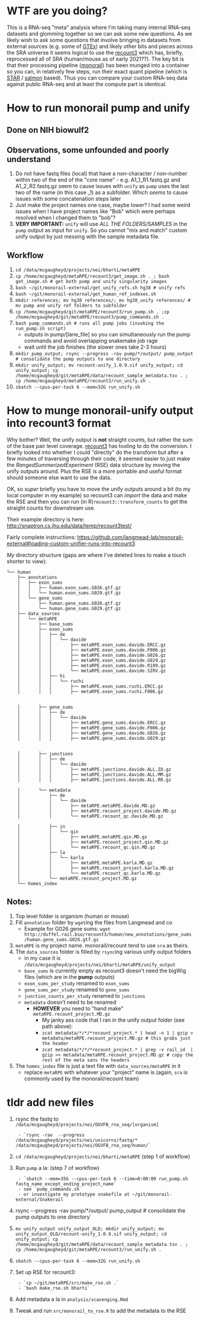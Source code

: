 # WTF are you doing?

This is a RNA-seq "meta" analysis where I'm taking many internal RNA-seq datasets and glomming
together so we can ask some new questions. As we likely wish to
ask some questions that involve bringing in datasets from external sources (e.g. some of [GTEx](http://gtexportal.org)) and
likely other bits and pieces across the SRA universe it seems logical to use the [recount3](http://rna.recount.bio) which has,
briefly, reprocessed all of SRA (human/mouse as of early 2021??). The key bit is that their processing pipeline
([monorail](https://github.com/langmead-lab/monorail-external)) has been munged into a container so you
can, in relatively few steps, run their exact quant pipeline (which is [STAR](https://github.com/alexdobin/STAR) /
[salmon](https://combine-lab.github.io/salmon/) based). Thus you can compare your custom RNA-seq data against
public RNA-seq and at least the compute part is identical.

# How to run monorail pump and unify
## Done on NIH biowulf2

## Observations, some unfounded and poorly understand
1. Do not have fastq files (local) that have a non-character / non-number within two of the end of the "core name"
        - e.g. A1_1_R1.fastq.gz and A1_2_R2.fastq.gz seem to cause issues with `unify` as `pump` uses the last two of the name (in this case _1) as a subfolder. Which *seems* to cause issues with some concatenation steps later
2. Just make the project names one case, maybe lower? I had some weird issues when I have project names like "Bob" which were perhaps resolved when I changed them to "bob"?
3. **VERY IMPORTANT:** `unify` will use *ALL THE FOLDERS/SAMPLES* in the `pump` output as input for `unify`. So you cannot "mix and match" custom unify output by just messing with the sample metadata file. 

## Workflow
1. `cd /data/mcgaugheyd/projects/nei/bharti/metaRPE`
2. `cp /home/mcgaugheyd/metaRPE/recount3/get_image.sh . ; bash get_image.sh # get both pump and unify singularity images`
3. `bash ~/git/monorail-external/get_unify_refs.sh hg38 # unify refs`
4. `bash ~/git/monorail-external/get_human_ref_indexes.sh`
5. `mkdir references; mv hg38 references/; mv hg38_unify references/ # mv pump and unify ref folders to subfolder`
6. `cp /home/mcgaugheyd/git/metaRPE/recount3/run_pump.sh . ;cp /home/mcgaugheyd/git/metaRPE/recount3/pump_commands.sh . `
7. `bash pump_commands.sh # runs all pump jobs (invoking the run_pump.sh script)`
    - outputs in pump/[lane_file] so you can simultaneously run the pump commands and avoid overlapping snakemake job rage
    - wait until the job finishes (the slower ones take 2-3 hours)
8. `mkdir pump_output; rsync --progress -rav pump/*/output/ pump_output # consolidate the pump outputs to one directory`
9. `mkdir unify_output; mv recount-unify_1.0.9.sif unify_output; cd unify_output; cp /home/mcgaugheyd/git/metaRPE/data/recount_sample_metadata.tsv . ; cp /home/mcgaugheyd/metaRPE/recount3/run_unify.sh . `
10. `sbatch --cpus-per-task 6 --mem=32G run_unify.sh`

# How to munge monorail-unify output into recount3 format

Why bother? Well, the unify output is **not** straight counts, but rather the sum of the base pair level coverage. [recount3](http://rna.recount.bio)
has tooling to do the conversion. I briefly looked into whether I could "directly" do the transform but after a
few minutes of traversing through their code, it seemed easier to just make the *RangedSummerizedExperiment* (RSE)
data structure by moving the unify outputs around. Plus the RSE is
a more portable and useful format should someone else want to use the data.

OK, so *super* briefly you have to move the unify outputs around a bit (to my local computer in my example) so recount3 can *import* the data and make the RSE
and then you can run (in R)`recount3::transform_counts` to get the straight counts for downstream use.

Their example directory is here: http://snaptron.cs.jhu.edu/data/temp/recount3test/

Fairly complete instructions: https://github.com/langmead-lab/monorail-external#loading-custom-unifier-runs-into-recount3

*My* directory structure (gaps are where I've deleted lines to make a touch shorter to view):
```
└── human
    ├── annotations
    │   ├── exon_sums
    │   │   ├── human.exon_sums.G026.gtf.gz
    │   │   └── human.exon_sums.G029.gtf.gz
    │   └── gene_sums
    │       ├── human.gene_sums.G026.gtf.gz
    │       └── human.gene_sums.G029.gtf.gz
    ├── data_sources
    │   └── metaRPE
    │       ├── base_sums
    │       ├── exon_sums
    │       │   ├── de
    │       │   │   └── davide
    │       │   │       ├── metaRPE.exon_sums.davide.ERCC.gz
    │       │   │       ├── metaRPE.exon_sums.davide.F006.gz
    │       │   │       ├── metaRPE.exon_sums.davide.G026.gz
    │       │   │       ├── metaRPE.exon_sums.davide.G029.gz
    │       │   │       ├── metaRPE.exon_sums.davide.R109.gz
    │       │   │       └── metaRPE.exon_sums.davide.SIRV.gz
    │       │   ├── hi
    │       │   │   └── ruchi
    │       │   │       ├── metaRPE.exon_sums.ruchi.ERCC.gz
    │       │   │       ├── metaRPE.exon_sums.ruchi.F006.gz


    │       ├── gene_sums
    │       │   ├── de
    │       │   │   └── davide
    │       │   │       ├── metaRPE.gene_sums.davide.ERCC.gz
    │       │   │       ├── metaRPE.gene_sums.davide.F006.gz
    │       │   │       ├── metaRPE.gene_sums.davide.G026.gz
    │       │   │       ├── metaRPE.gene_sums.davide.G029.gz


    │       ├── junctions
    │       │   ├── de
    │       │   │   └── davide
    │       │   │       ├── metaRPE.junctions.davide.ALL.ID.gz
    │       │   │       ├── metaRPE.junctions.davide.ALL.MM.gz
    │       │   │       ├── metaRPE.junctions.davide.ALL.RR.gz

    │       └── metadata
    │           ├── de
    │           │   └── davide
    │           │       ├── metaRPE.metaRPE.davide.MD.gz
    │           │       ├── metaRPE.recount_project.davide.MD.gz
    │           │       └── metaRPE.recount_qc.davide.MD.gz

    │           ├── in
    │           │   └── qin
    │           │       ├── metaRPE.metaRPE.qin.MD.gz
    │           │       ├── metaRPE.recount_project.qin.MD.gz
    │           │       └── metaRPE.recount_qc.qin.MD.gz
    │           ├── la
    │           │   └── karla
    │           │       ├── metaRPE.metaRPE.karla.MD.gz
    │           │       ├── metaRPE.recount_project.karla.MD.gz
    │           │       └── metaRPE.recount_qc.karla.MD.gz
    │           └── metaRPE.recount_project.MD.gz
    └── homes_index
```

## Notes:
1. Top level folder is organism (human or mouse)
2. Fill `annotation` folder by `wget`ing the files from Langmead and co
    - Example for G026 gene sums: `wget http://duffel.rail.bio/recount3/human/new_annotations/gene_sums/human.gene_sums.G026.gtf.gz`
3. `metaRPE` is my project name. monorail/recount tend to use `sra` as theirs.
4. The `data_sources` folder is filled by `rsync`ing various unify output folders
    - in my case it is `/data/mcgaugheyd/projects/nei/bharti/metaRPE/unify_output`
    - `base_sums` is currently empty as recount3 doesn't need the bigWig files (which are in the **pump** outputs)
    - `exon_sums_per_study` renamed to `exon_sums`
    - `gene_sums_per_study` renamed to `gene_sums`
    - `junction_counts_per_study` renamed to `junctions`
    - `metadata` doesn't need to be renamed
        - **HOWEVER** you need to "hand make" `metaRPE.recount_project.MD.gz`
          - My janky ass code that I ran in the unify output folder (see path above):
          - `zcat metadata/*/*/*recount_project.* | head -n 1 | gzip > metadata/metaRPE.recount_project.MD.gz # this grabs just the header`
          - `zcat metadata/*/*/*recount_project.* | grep -v rail_id  | gzip >> metadata/metaRPE.recount_project.MD.gz # copy the rest of the meta sans the headers`
5. The `homes_index` file is just a text file with `data_sources/metaRPE` in it
    - replace `metaRPE` with whatever your "project" name is (again, `sra` is commonly used by the monorail/recount team)


# tldr add new files
1. rsync the fastq to `/data/mcgaugheyd/projects/nei/OGVFB_rna_seq/[organism]`

        - `rsync -rav  --progress /data/mcgaugheyd/projects/nei/unicorns/fastq/* /data/mcgaugheyd/projects/nei/OGVFB_rna_seq/human/`
2. `cd /data/mcgaugheyd/projects/nei/bharti/metaRPE` (step 1 of workflow)
3. Run `pump` a la: (step 7 of workflow)

        - `sbatch --mem=35G --cpus-per-task 6 --time=8:00:00 run_pump.sh fastq_name_except_ending project_name`
        - see `pump_commands.sh` 
        - or investigate my prototype snakefile at ~/git/monorail-external/Snakerail
4. rsync --progress -rav pump/*/output/ pump_output # consolidate the pump outputs to one directory`
6. `mv unify_output unify_output_OLD; mkdir unify_output; mv unify_output_OLD/recount-unify_1.0.9.sif unify_output; cd unify_output; cp /home/mcgaugheyd/git/metaRPE/data/recount_sample_metadata.tsv . ; cp /home/mcgaugheyd/git/metaRPE/recount3/run_unify.sh . `
7. `sbatch --cpus-per-task 6 --mem=32G run_unify.sh`
8. Set up RSE for recount3:

        - `cp ~/git/metaRPE/src/make_rse.sh .`
        - `bash make_rse.sh bharti`
9. Add metadata a la in `analysis/scavenging.Rmd`
10. Tweak and run `src/monorail_to_rse.R` to add the metadata to the RSE
